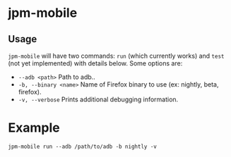 # jpm-mobile

## Usage

`jpm-mobile` will have two commands: `run` (which currently works) and `test` (not yet implemented) with details below. Some options are:

* `--adb <path>` Path to adb..
* `-b, --binary <name>` Name of Firefox binary to use (ex: nightly, beta, firefox).
* `-v, --verbose` Prints additional debugging information.

# Example

    jpm-mobile run --adb /path/to/adb -b nightly -v
